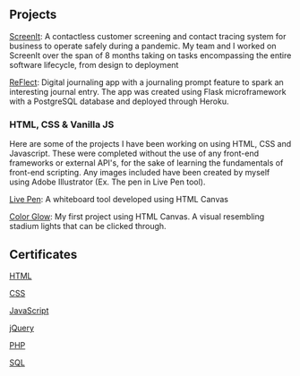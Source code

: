 ## Projects

[ScreenIt](https://github.com/ScreenIt-Inc/ScreenIt): A contactless customer screening and contact tracing system for business to operate safely during a pandemic. My team and I worked on ScreenIt over the span of 8 months taking on tasks encompassing the entire software lifecycle, from design to deployment

[ReFlect](https://murmuring-forest-00201.herokuapp.com/): Digital journaling app with a journaling prompt feature to spark an interesting journal entry. The app was created using Flask microframework with a PostgreSQL database and deployed through Heroku.

### HTML, CSS & Vanilla JS

Here are some of the projects I have been working on using HTML, CSS and Javascript. These were completed without the use of any front-end frameworks or external API's, for the sake of learning the fundamentals of front-end scripting. Any images included have been created by myself using Adobe Illustrator (Ex. The pen in Live Pen tool).

[Live Pen](https://andyh98.github.io/Live_Pen/): A whiteboard tool developed using HTML Canvas

[Color Glow](https://andyh98.github.io/Color_Glow): My first project using HTML Canvas. A visual resembling stadium lights that can be clicked through.



## Certificates

[HTML](https://www.sololearn.com/Certificate/1014-15680305/pdf/)

[CSS](https://www.sololearn.com/Certificate/1023-15680305/pdf/)

[JavaScript](https://www.sololearn.com/Certificate/1024-15680305/pdf//)

[jQuery](https://www.sololearn.com/Certificate/1082-15680305/pdf/)

[PHP](https://www.sololearn.com/Certificate/1059-15680305/pdf/)

[SQL](https://www.sololearn.com/Certificate/1060-15680305/pdf/)
